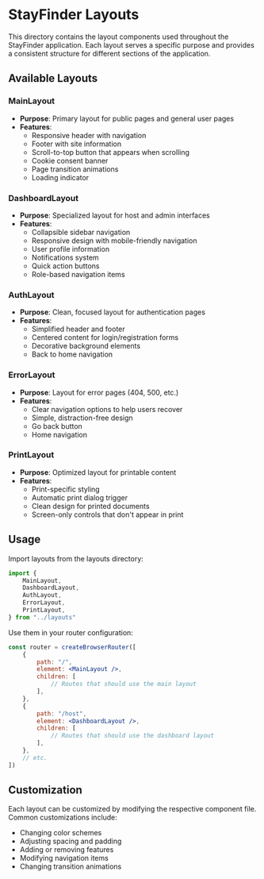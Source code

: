 # StayFinder Layouts

This directory contains the layout components used throughout the StayFinder application. Each layout serves a specific purpose and provides a consistent structure for different sections of the application.

## Available Layouts

### MainLayout

-   **Purpose**: Primary layout for public pages and general user pages
-   **Features**:
    -   Responsive header with navigation
    -   Footer with site information
    -   Scroll-to-top button that appears when scrolling
    -   Cookie consent banner
    -   Page transition animations
    -   Loading indicator

### DashboardLayout

-   **Purpose**: Specialized layout for host and admin interfaces
-   **Features**:
    -   Collapsible sidebar navigation
    -   Responsive design with mobile-friendly navigation
    -   User profile information
    -   Notifications system
    -   Quick action buttons
    -   Role-based navigation items

### AuthLayout

-   **Purpose**: Clean, focused layout for authentication pages
-   **Features**:
    -   Simplified header and footer
    -   Centered content for login/registration forms
    -   Decorative background elements
    -   Back to home navigation

### ErrorLayout

-   **Purpose**: Layout for error pages (404, 500, etc.)
-   **Features**:
    -   Clear navigation options to help users recover
    -   Simple, distraction-free design
    -   Go back button
    -   Home navigation

### PrintLayout

-   **Purpose**: Optimized layout for printable content
-   **Features**:
    -   Print-specific styling
    -   Automatic print dialog trigger
    -   Clean design for printed documents
    -   Screen-only controls that don't appear in print

## Usage

Import layouts from the layouts directory:

```jsx
import {
    MainLayout,
    DashboardLayout,
    AuthLayout,
    ErrorLayout,
    PrintLayout,
} from "../layouts"
```

Use them in your router configuration:

```jsx
const router = createBrowserRouter([
    {
        path: "/",
        element: <MainLayout />,
        children: [
            // Routes that should use the main layout
        ],
    },
    {
        path: "/host",
        element: <DashboardLayout />,
        children: [
            // Routes that should use the dashboard layout
        ],
    },
    // etc.
])
```

## Customization

Each layout can be customized by modifying the respective component file. Common customizations include:

-   Changing color schemes
-   Adjusting spacing and padding
-   Adding or removing features
-   Modifying navigation items
-   Changing transition animations
